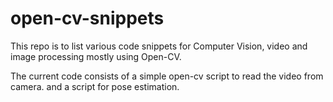 # open-cv-snippets
This repo is to list various code snippets for Computer Vision, video and image processing mostly using Open-CV.

The current code consists of a simple open-cv script to read the video from camera. and a script for pose estimation. 
